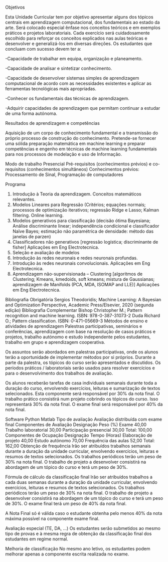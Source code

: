 Objetivos



Esta Unidade Curricular tem por objetivo apresentar alguns dos tópicos centrais em aprendizagem computacional, dos fundamentais ao estado da arte. Será colocado especial ênfase nos conceitos teóricos e em exemplos práticos e projetos laboratoriais. Cada exercício será cuidadosamente escolhido para reforçar os conceitos explicados nas aulas teóricas e desenvolver e generalizá-los em diversas direções. Os estudantes que concluam com sucesso devem ter a:

-Capacidade de trabalhar em equipa, organização e planeamento.

-Capacidade de analisar e sintetizar conhecimento.

-Capacidade de desenvolver sistemas simples de aprendizagem computacional de acordo com as necessidades existentes e aplicar as ferramentas tecnológicas mais apropriadas.

-Conhecer os fundamentais das técnicas de aprendizagem.

-Adquirir capacidades de aprendizagem que permitam continuar a estudar de uma forma autónoma.

Resultados de aprendizagem e competências
 

Aquisição de um corpo de conhecimento fundamental e a transmissão do próprio processo de construção do conhecimento. Pretende-se fornecer uma sólida preparação matemática em machine learning e preparar competências e engenho em técnicas de machine learning fundamentais para nos processos de modelação e uso de Informação.

 

Modo de trabalho
Presencial
Pré-requisitos (conhecimentos prévios) e co-requisitos (conhecimentos simultâneos)
Conhecimentos prévios:
Processamento de Sinal, Programação de computadores

Programa
 

1. Introdução à Teoria da aprendizagem.
Conceitos matemáticos relevantes.
2. Modelos Lineares para Regressão (Critérios; equações normais; processos de optimização iterativos; regressão Ridge e Lasso;
Kalman filtering. Online learning.
3. Modelos generativos para classificação (decisão ótima Bayesiana; Análise discriminante linear; independência condicional e classificador Naïve Bayes; estimação não paramétrica de densidade: método das janelas de parzen)
4. Classificadores não generativos [regressão logística; discriminante de fisher]
Aplicações em Eng Electrotecnica.
5. Seleção e avaliação de modelos
6. Introdução às redes neuronais e redes neuronais profundas.
7. Introdução às redes neuronais convolucionais.
Aplicações em Eng Electrotecnica.
8. Aprendizagem não-supervisionada – Clustering [algoritmos de Clustering; Kmeans, kmedoids, soft kmeans; mistura de Gaussianas; aprendizagem de Manifolds (PCA, MDA, ISOMAP and LLE)]
Aplicações em Eng Electrotecnica.



Bibliografia Obrigatória
Sergios Theodoridis; Machine Learning: A Bayesian and Optimization Perspective, Academic Press/Elsevier, 2020 (segunda edição)
Bibliografia Complementar
Bishop Christopher M.; Pattern recognition and machine learning. ISBN: 978-0-387-31073-2
Duda Richard O.; Pattern classification. ISBN: 0-471-05669-3
Métodos de ensino e atividades de aprendizagem
Palestras participativas, seminários e conferências, aprendizagem com base na resolução de casos práticos e projetos, trabalho autónomo e estudo independente pelos estudantes, trabalho em grupo e aprendizagem cooperativa.

Os assuntos serão abordados em palestras participativas, onde os alunos terão a oportunidade de implementar métodos por si próprios. Durante a parte da palestra, os tópicos do curso serão apresentados e discutidos. Os períodos práticos / laboratoriais serão usados para resolver exercícios e para o desenvolvimento dos trabalhos de avaliação.

Os alunos receberão tarefas de casa individuais semanais durante toda a duração do curso, envolvendo exercícios, leituras e sumarização de textos selecionados. Esta componente será responsável por 30% da nota final. O trabalho prático consistirá num projeto cobrindo os tópicos do curso. Isso representará 30% da nota final. O exame final será responsável por 40% da nota final.

Software
Python
Matlab
Tipo de avaliação
Avaliação distribuída com exame final
Componentes de Avaliação
Designação	Peso (%)
Exame	40,00
Trabalho laboratorial	30,00
Participação presencial	30,00
Total:	100,00
Componentes de Ocupação
Designação	Tempo (Horas)
Elaboração de projeto	40,00
Estudo autónomo	70,00
Frequência das aulas	52,00
Total:	162,00
Obtenção de frequência
Irão ser atribuídos trabalhos semanais durante a duração da unidade curricular, envolvendo exercícios, leituras e resumos de textos selecionados. Os trabalhos periódicos terão um peso de 30% na nota final. O trabalho de projeto a desenvolver consistirá na abordagem de um tópico do curso e terá um peso de 30%.

Fórmula de cálculo da classificação final
Irão ser atribuídos trabalhos a cada duas semanas durante a duração da unidade curricular, envolvendo exercícios, leituras e resumos de textos selecionados. Os trabalhos periódicos terão um peso de 30% na nota final. O trabalho de projeto a desenvolver consistirá na abordagem de um tópico do curso e terá um peso de 30%. O exame final terá um peso de 40% da nota final.

A Nota Final só é válida caso o estudante obtenha pelo menos 40% da nota máxima possível na componente exame final.

Avaliação especial (TE, DA, ...)
Os estudantes serão submetidos ao mesmo tipo de provas e à mesma regra de obtenção da classificação final dos estudantes em regime normal.

Melhoria de classificação
No mesmo ano letivo, os estudantes podem melhorar apenas a componente escrita realizada no exame.
